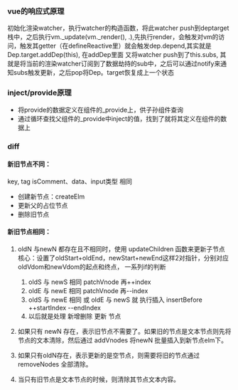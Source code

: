 ### vue的响应式原理

初始化渲染watcher，执行watcher的构造函数，将此watcher push到deptarget栈中，之后执行vm._update(vm._render(), .),先执行render，会触发对vm的访问，触发其getter（在defineReactive里）就会触发dep.depend,其实就是Dep.target.addDep(this), 在addDep里面 又将watcher push到了this.subs, 其就是将当前的渲染watcher订阅到了数据劫持的sub中，之后可以通过notify来通知subs触发更新，之后pop将Dep。target恢复成上一个状态

### inject/provide原理

- 将provide的数据定义在组件的_provide上，供子孙组件查询
- 通过循环查找父组件的_provide中inject的值，找到了就将其定义在组件的数据上

### diff

#### 新旧节点不同：
key, tag isComment、data、input类型 相同
- 创建新节点：createElm
- 更新父的占位节点
- 删除旧节点


#### 新旧节点相同：

 1. oldN 与newN 都存在且不相同时，使用 updateChildren 函数来更新子节点
    核心：设置了oldStart+oldEnd，newStart+newEnd这样2对指针，分别对应oldVdom和newVdom的起点和终点， 一系列if的判断
    1. oldS 与 newS 相同 patchVnode 再++index
    2. oldE 与 newE 相同 patchVnode 再--index
    3. oldS 与 newE 相同 或 oldE 与 newS  就 执行插入 insertBefore  ++startIndex --endIndex
    4. 以后就是处理 新增删除 更新 节点

 2. 如果只有 newN 存在，表示旧节点不需要了。如果旧的节点是文本节点则先将节点的文本清除，然后通过 addVnodes 将newN 批量插入到新节点elm下。
 3. 如果只有oldN存在，表示更新的是空节点，则需要将旧的节点通过removeNodes 全部清除。
 4. 当只有旧节点是文本节点的时候，则清除其节点文本内容。

